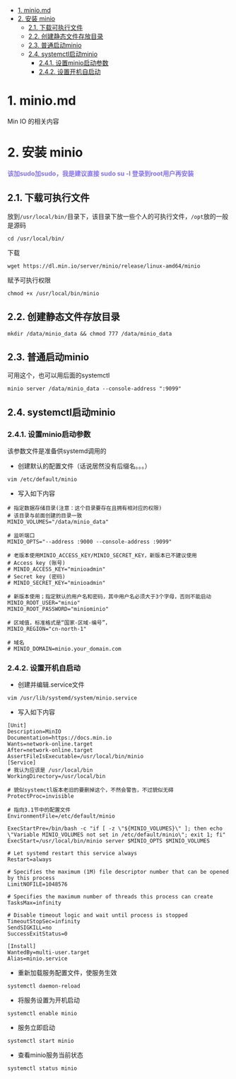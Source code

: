 <!-- TOC -->

- [1. minio.md](#1-miniomd)
- [2. 安装 minio](#2-安装-minio)
  - [2.1. 下载可执行文件](#21-下载可执行文件)
  - [2.2. 创建静态文件存放目录](#22-创建静态文件存放目录)
  - [2.3. 普通启动minio](#23-普通启动minio)
  - [2.4. systemctl启动minio](#24-systemctl启动minio)
    - [2.4.1. 设置minio启动参数](#241-设置minio启动参数)
    - [2.4.2. 设置开机自启动](#242-设置开机自启动)

<!-- /TOC -->

# 1. minio.md

Min IO 的相关内容

# 2. 安装 minio

**<font color=#8470FF > 该加sudo加sudo，我是建议直接 sudo su -l 登录到root用户再安装 </font>**

## 2.1. 下载可执行文件

放到```/usr/local/bin/```目录下，该目录下放一些个人的可执行文件，```/opt```放的一般是源码
```
cd /usr/local/bin/
```

下载
```
wget https://dl.min.io/server/minio/release/linux-amd64/minio
```

赋予可执行权限
```
chmod +x /usr/local/bin/minio
```

## 2.2. 创建静态文件存放目录

```
mkdir /data/minio_data && chmod 777 /data/minio_data
```

## 2.3. 普通启动minio

可用这个，也可以用后面的systemctl

```
minio server /data/minio_data --console-address ":9099"
```

## 2.4. systemctl启动minio

### 2.4.1. 设置minio启动参数

该参数文件是准备供systemd调用的

- 创建默认的配置文件（话说居然没有后缀名。。。）
```
vim /etc/default/minio
```

- 写入如下内容
```
# 指定数据存储目录(注意：这个目录要存在且拥有相对应的权限)
# 该目录与前面创建的目录一致
MINIO_VOLUMES="/data/minio_data"

# 监听端口
MINIO_OPTS="--address :9000 --console-address :9099"

# 老版本使用MINIO_ACCESS_KEY/MINIO_SECRET_KEY，新版本已不建议使用
# Access key (账号)
# MINIO_ACCESS_KEY="minioadmin"
# Secret key (密码)
# MINIO_SECRET_KEY="minioadmin"

# 新版本使用；指定默认的用户名和密码，其中用户名必须大于3个字母，否则不能启动
MINIO_ROOT_USER="minio"
MINIO_ROOT_PASSWORD="miniominio"

# 区域值，标准格式是“国家-区域-编号”，
MINIO_REGION="cn-north-1"

# 域名
# MINIO_DOMAIN=minio.your_domain.com
```

### 2.4.2. 设置开机自启动

- 创建并编辑.service文件
```
vim /usr/lib/systemd/system/minio.service
```

- 写入如下内容
```
[Unit]
Description=MinIO
Documentation=https://docs.min.io
Wants=network-online.target
After=network-online.target
AssertFileIsExecutable=/usr/local/bin/minio
[Service]
# 我认为应该是 /usr/local/bin
WorkingDirectory=/usr/local/bin

# 貌似systemctl版本老旧的要删掉这个，不然会警告，不过貌似无碍
ProtectProc=invisible

# 指向3.1节中的配置文件
EnvironmentFile=/etc/default/minio

ExecStartPre=/bin/bash -c "if [ -z \"${MINIO_VOLUMES}\" ]; then echo \"Variable MINIO_VOLUMES not set in /etc/default/minio\"; exit 1; fi"
ExecStart=/usr/local/bin/minio server $MINIO_OPTS $MINIO_VOLUMES

# Let systemd restart this service always
Restart=always

# Specifies the maximum (1M) file descriptor number that can be opened by this process
LimitNOFILE=1048576

# Specifies the maximum number of threads this process can create
TasksMax=infinity

# Disable timeout logic and wait until process is stopped
TimeoutStopSec=infinity
SendSIGKILL=no
SuccessExitStatus=0

[Install]
WantedBy=multi-user.target
Alias=minio.service
```

- 重新加载服务配置文件，使服务生效
```
systemctl daemon-reload
```

- 将服务设置为开机启动
```
systemctl enable minio
```

- 服务立即启动
```
systemctl start minio
```

- 查看minio服务当前状态
```
systemctl status minio
```
